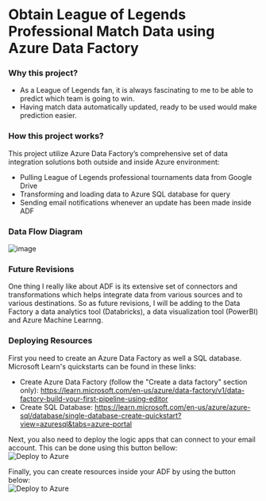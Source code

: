 # Obtain League of Legends Professional Match Data using Azure Data Factory
### Why this project?
* As a League of Legends fan, it is always fascinating to me to be able to predict which team is going to win.
* Having match data automatically updated, ready to be used would make prediction easier.

### How this project works?
This project utilize Azure Data Factory’s comprehensive set of data integration solutions both outside and inside Azure environment:
* Pulling League of Legends professional tournaments data from Google Drive
* Transforming and loading data to Azure SQL database for query
* Sending email notifications whenever an update has been made inside ADF

### Data Flow Diagram
![image](https://github.com/kazerurouni/is4900-project/assets/117042809/e3789d45-e511-4bf5-886f-d0b96155c550)

### Future Revisions
One thing I really like about ADF is its extensive set of connectors and transformations which helps integrate data from various sources and to various destinations. So as future revisions, I will be adding to the Data Factory a data analytics tool (Databricks), a data visualization tool (PowerBI) and Azure Machine Learnng.

### Deploying Resources
First you need to create an Azure Data Factory as well a SQL database. Microsoft Learn's quickstarts can be found in these links: 
* Create Azure Data Factory (follow the "Create a data factory" section only): https://learn.microsoft.com/en-us/azure/data-factory/v1/data-factory-build-your-first-pipeline-using-editor 
* Create SQL Database: https://learn.microsoft.com/en-us/azure/azure-sql/database/single-database-create-quickstart?view=azuresql&tabs=azure-portal

Next, you also need to deploy the logic apps that can connect to your email account. This can be done using this button bellow: <br>
![Deploy to Azure](https://aka.ms/deploytoazurebutton)

Finally, you can create resources inside your ADF by using the button below: <br>
![Deploy to Azure](https://aka.ms/deploytoazurebutton)
